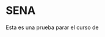 <!DOCTYPE html>
<html>
<head>
	<title>FICHA 2</title>
</head>
<body>
<pedro>
<h1>SENA</h1>

<P>Esta es una prueba parar el curso de</P>


</body>
</html>
